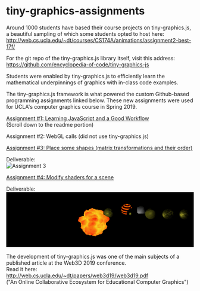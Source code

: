 # tiny-graphics-assignments

Around 1000 students have based their course projects on tiny-graphics.js, a beautiful sampling of which some students opted to host here:  
http://web.cs.ucla.edu/~dt/courses/CS174A/animations/assignment2-best-17f/

For the git repo of the tiny-graphics.js library itself, visit this address:  
https://github.com/encyclopedia-of-code/tiny-graphics-js

Students were enabled by tiny-graphics.js to efficiently learn the mathematical underpinnings of graphics with in-class code examples.

The tiny-graphics.js framework is what powered the custom Github-based programming assignments linked below.  These new assignments were used for UCLA's computer graphics course in Spring 2019.

[Assignment #1: Learning JavaScript and a Good Workflow](https://github.com/intro-graphics-master/a1_s19)  
(Scroll down to the readme portion)

Assignment #2: WebGL calls (did not use tiny-graphics.js)  

[Assignment #3: Place some shapes (matrix transformations and their order)](https://github.com/intro-graphics-master/a3_s19)   

Deliverable:  
![Assignment 3](assets/3.gif "Assignment 3 deliverable")

[Assignment #4: Modify shaders for a scene](https://github.com/intro-graphics-master/a4_s19)  

Deliverable:  
![Assignment 4](assets/4.gif "Assignment 4 deliverable")

The development of tiny-graphics.js was one of the main subjects of a published article at the Web3D 2019 conference.  
Read it here:  
http://web.cs.ucla.edu/~dt/papers/web3d19/web3d19.pdf  
("An Online Collaborative Ecosystem for Educational Computer Graphics")
